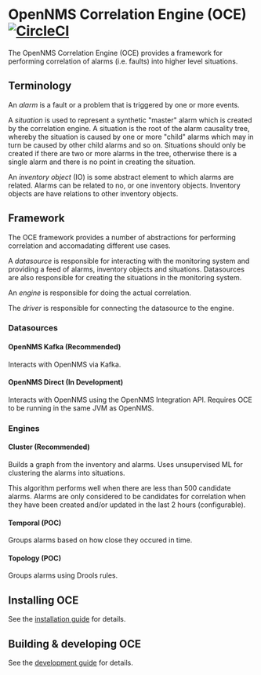# OpenNMS Correlation Engine (OCE) [![CircleCI](https://circleci.com/gh/OpenNMS/oce.svg?style=svg)](https://circleci.com/gh/OpenNMS/oce)

The OpenNMS Correlation Engine (OCE) provides a framework for performing correlation of alarms (i.e. faults) into higher level situations.

## Terminology

An *alarm* is a fault or a problem that is triggered by one or more events.

A *situation* is used to represent a synthetic "master" alarm which is created by the correlation engine.
A situation is the root of the alarm causality tree, whereby the situation is caused by one or more "child" alarms which may in turn be caused by other child alarms and so on.
Situations should only be created if there are two or more alarms in the tree, otherwise there is a single alarm and there is no point in creating the situation.

An *inventory object* (IO) is some abstract element to which alarms are related.
Alarms can be related to no, or one inventory objects.
Inventory objects are have relations to other inventory objects.

## Framework

The OCE framework provides a number of abstractions for performing correlation and accomadating different use cases.

A *datasource* is responsible for interacting with the monitoring system and providing a feed of alarms, inventory objects and situations.
Datasources  are also responsible for creating the situations in the monitoring system.

An *engine* is responsible for doing the actual correlation.

The *driver* is responsible for connecting the datasource to the engine.

### Datasources

#### OpenNMS Kafka (Recommended)

Interacts with OpenNMS via Kafka.

#### OpenNMS Direct (In Development)

Interacts with OpenNMS using the OpenNMS Integration API.
Requires OCE to be running in the same JVM as OpenNMS.

### Engines

#### Cluster (Recommended)

Builds a graph from the inventory and alarms.
Uses unsupervised ML for clustering the alarms into situations.

This algorithm performs well when there are less than 500 candidate alarms.
Alarms are only considered to be candidates for correlation when they have been created and/or updated in the last 2 hours (configurable).

#### Temporal (POC)

Groups alarms based on how close they occured in time.

#### Topology (POC)

Groups alarms using Drools rules.

## Installing OCE

See the [installation guide](INSTALL.md) for details.

## Building & developing OCE

See the [development guide](DEVEL.md) for details.

